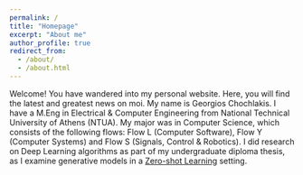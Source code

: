 ```yaml
---
permalink: /
title: "Homepage"
excerpt: "About me"
author_profile: true
redirect_from: 
  - /about/
  - /about.html
---
```


Welcome! You have wandered into my personal website. Here, you will find the latest and greatest news on moi. My name is Georgios Chochlakis. I have a M.Eng in Electrical & Computer Engineering from National Technical University of Athens (NTUA). My major was in Computer Science, which consists of the following flows: Flow L (Computer Software), Flow Y (Computer Systems) and Flow S (Signals, Control & Robotics). I did research on Deep Learning algorithms as part of my undergraduate diploma thesis, as I examine generative models in a [Zero-shot Learning](https://en.wikipedia.org/wiki/Zero-shot_learning) setting.
